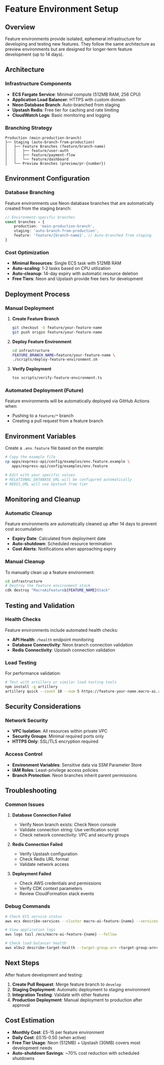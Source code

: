 # Feature Environment Setup

## Overview

Feature environments provide isolated, ephemeral infrastructure for developing and testing new features. They follow the same architecture as preview environments but are designed for longer-term feature development (up to 14 days).

## Architecture

### Infrastructure Components

- **ECS Fargate Service**: Minimal compute (512MB RAM, 256 CPU)
- **Application Load Balancer**: HTTPS with custom domain
- **Neon Database Branch**: Auto-branched from staging
- **Upstash Redis**: Free tier for caching and rate limiting
- **CloudWatch Logs**: Basic monitoring and logging

### Branching Strategy

```
Production (main-production-branch)
├── Staging (auto-branch-from-production)
│   ├── Feature Branches (feature/branch-name)
│   │   ├── feature/user-auth
│   │   ├── feature/payment-flow
│   │   └── feature/dashboard
│   └── Preview Branches (preview/pr-{number})
```

## Environment Configuration

### Database Branching

Feature environments use Neon database branches that are automatically created from the staging branch:

```typescript
// Environment-specific branches
const branches = {
	production: 'main-production-branch',
	staging: 'auto-branch-from-production',
	feature: 'feature/{branch-name}', // Auto-branched from staging
}
```

### Cost Optimization

- **Minimal Resources**: Single ECS task with 512MB RAM
- **Auto-scaling**: 1-2 tasks based on CPU utilization
- **Auto-cleanup**: 14-day expiry with automatic resource deletion
- **Free Tiers**: Neon and Upstash provide free tiers for development

## Deployment Process

### Manual Deployment

1. **Create Feature Branch**

   ```bash
   git checkout -b feature/your-feature-name
   git push origin feature/your-feature-name
   ```

2. **Deploy Feature Environment**

   ```bash
   cd infrastructure
   FEATURE_BRANCH_NAME=feature/your-feature-name \
   ./scripts/deploy-feature-environment.sh
   ```

3. **Verify Deployment**
   ```bash
   tsx scripts/verify-feature-environment.ts
   ```

### Automated Deployment (Future)

Feature environments will be automatically deployed via GitHub Actions when:

- Pushing to a `feature/*` branch
- Creating a pull request from a feature branch

## Environment Variables

Create a `.env.feature` file based on the example:

```bash
# Copy the example file
cp apps/express-api/config/examples/env.feature.example \
   apps/express-api/config/examples/env.feature

# Edit with your specific values
# RELATIONAL_DATABASE_URL will be configured automatically
# REDIS_URL will use Upstash free tier
```

## Monitoring and Cleanup

### Automatic Cleanup

Feature environments are automatically cleaned up after 14 days to prevent cost accumulation:

- **Expiry Date**: Calculated from deployment date
- **Auto-shutdown**: Scheduled resource termination
- **Cost Alerts**: Notifications when approaching expiry

### Manual Cleanup

To manually clean up a feature environment:

```bash
cd infrastructure
# Destroy the feature environment stack
cdk destroy "MacroAiFeature${FEATURE_NAME}Stack"
```

## Testing and Validation

### Health Checks

Feature environments include automated health checks:

- **API Health**: `/health` endpoint monitoring
- **Database Connectivity**: Neon branch connection validation
- **Redis Connectivity**: Upstash connection validation

### Load Testing

For performance validation:

```bash
# Test with artillery or similar load testing tools
npm install -g artillery
artillery quick --count 10 --num 5 https://feature-your-name.macro-ai.russoakham.dev/health
```

## Security Considerations

### Network Security

- **VPC Isolation**: All resources within private VPC
- **Security Groups**: Minimal required ports only
- **HTTPS Only**: SSL/TLS encryption required

### Access Control

- **Environment Variables**: Sensitive data via SSM Parameter Store
- **IAM Roles**: Least-privilege access policies
- **Branch Protection**: Neon branches inherit parent permissions

## Troubleshooting

### Common Issues

1. **Database Connection Failed**
   - Verify Neon branch exists: Check Neon console
   - Validate connection string: Use verification script
   - Check network connectivity: VPC and security groups

2. **Redis Connection Failed**
   - Verify Upstash configuration
   - Check Redis URL format
   - Validate network access

3. **Deployment Failed**
   - Check AWS credentials and permissions
   - Verify CDK context parameters
   - Review CloudFormation stack events

### Debug Commands

```bash
# Check ECS service status
aws ecs describe-services --cluster macro-ai-feature-{name} --services macro-ai-feature-{name}

# View application logs
aws logs tail /ecs/macro-ai-feature-{name} --follow

# Check load balancer health
aws elbv2 describe-target-health --target-group-arn <target-group-arn>
```

## Next Steps

After feature development and testing:

1. **Create Pull Request**: Merge feature branch to `develop`
2. **Staging Deployment**: Automatic deployment to staging environment
3. **Integration Testing**: Validate with other features
4. **Production Deployment**: Manual deployment to production after approval

## Cost Estimation

- **Monthly Cost**: £5-15 per feature environment
- **Daily Cost**: £0.15-0.50 (when active)
- **Free Tier Usage**: Neon (512MB) + Upstash (30MB) covers most development needs
- **Auto-shutdown Savings**: ~70% cost reduction with scheduled shutdowns
